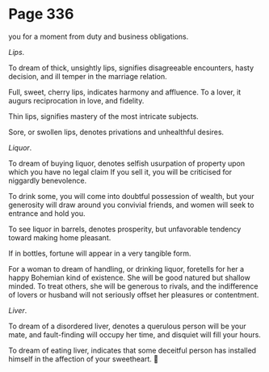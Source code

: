 # Page 336
you for a moment from duty and business obligations.


_Lips_.


To dream of thick, unsightly lips, signifies disagreeable encounters,
hasty decision, and ill temper in the marriage relation.


Full, sweet, cherry lips, indicates harmony and affluence.
To a lover, it augurs reciprocation in love, and fidelity.


Thin lips, signifies mastery of the most intricate subjects.


Sore, or swollen lips, denotes privations and unhealthful desires.


_Liquor_.


To dream of buying liquor, denotes selfish usurpation of property upon
which you have no legal claim If you sell it, you will be criticised
for niggardly benevolence.


To drink some, you will come into doubtful possession of wealth,
but your generosity will draw around you convivial friends,
and women will seek to entrance and hold you.


To see liquor in barrels, denotes prosperity, but unfavorable
tendency toward making home pleasant.


If in bottles, fortune will appear in a very tangible form.


For a woman to dream of handling, or drinking liquor,
foretells for her a happy Bohemian kind of existence.
She will be good natured but shallow minded. To treat others,
she will be generous to rivals, and the indifference of lovers
or husband will not seriously offset her pleasures or contentment.


_Liver_.


To dream of a disordered liver, denotes a querulous person will be your mate,
and fault-finding will occupy her time, and disquiet will fill your hours.


To dream of eating liver, indicates that some deceitful person
has installed himself in the affection of your sweetheart.
